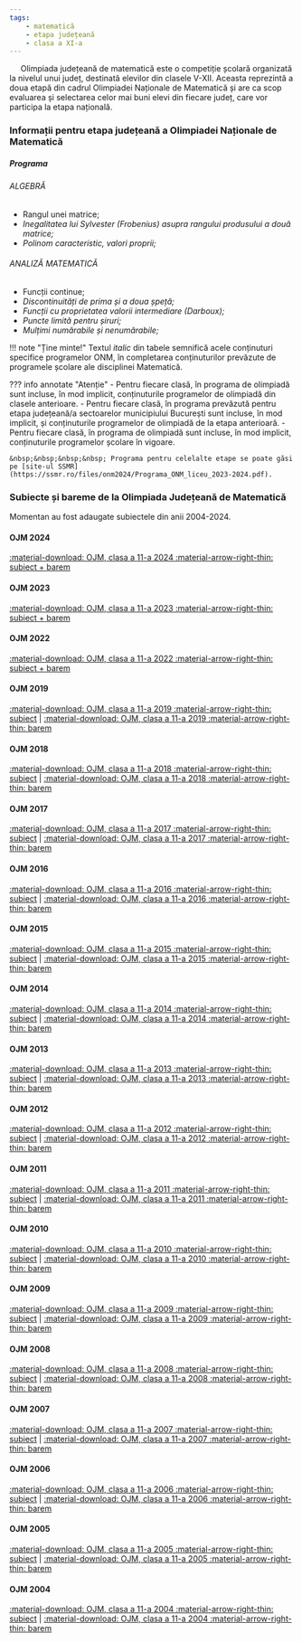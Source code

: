 ```yaml
---
tags:
    - matematică
    - etapa județeană
    - clasa a XI-a
---
```

&nbsp;&nbsp;&nbsp;&nbsp; Olimpiada județeană de matematică este o competiție școlară organizată la nivelul unui județ, destinată elevilor din clasele V-XII. Aceasta reprezintă a doua etapă din cadrul Olimpiadei Naționale de Matematică și are ca scop evaluarea și selectarea celor mai buni elevi din fiecare județ, care vor participa la etapa națională.

### Informații pentru etapa județeană a Olimpiadei Naționale de Matematică
##### Programa

###### ALGEBRĂ
* Rangul unei matrice;
* *Inegalitatea lui Sylvester (Frobenius) asupra rangului produsului a două matrice;*
* *Polinom caracteristic, valori proprii;*

###### ANALIZĂ MATEMATICĂ
* Funcții continue;
* *Discontinuități de prima și a doua șpeță;*
* *Funcții cu proprietatea valorii intermediare (Darboux);*
* *Puncte limită pentru șiruri;*
* *Mulțimi numărabile și nenumărabile;*

!!! note "Ține minte!"
    Textul *italic* din tabele semnifică acele conținuturi specifice programelor ONM, în completarea conținuturilor prevăzute de programele școlare ale disciplinei Matematică.

??? info annotate "Atenție"
    - Pentru fiecare clasă, în programa de olimpiadă sunt incluse, în mod implicit, conținuturile programelor de olimpiadă din clasele anterioare.
    - Pentru fiecare clasă, în programa prevăzută pentru etapa județeană/a sectoarelor municipiului București sunt incluse, în mod implicit, și conținuturile programelor de olimpiadă de la etapa anterioară.
    - Pentru fiecare clasă, în programa de olimpiadă sunt incluse, în mod implicit, conținuturile programelor școlare în vigoare.

    &nbsp;&nbsp;&nbsp;&nbsp; Programa pentru celelalte etape se poate găsi pe [site-ul SSMR](https://ssmr.ro/files/onm2024/Programa_ONM_liceu_2023-2024.pdf).

### Subiecte și bareme de la Olimpiada Județeană de Matematică

Momentan au fost adaugate subiectele din anii 2004-2024.

#### OJM 2024
[:material-download: OJM, clasa a 11-a 2024 :material-arrow-right-thin: subiect + barem](https://github.com/woob123/SubiecteOlimpiada/raw/main/matematica/OJM/clasa%20a%20XI-a/2024/subiect_baremOJM_2024_XI.pdf)

#### OJM 2023
[:material-download: OJM, clasa a 11-a 2023 :material-arrow-right-thin: subiect + barem](https://github.com/woob123/SubiecteOlimpiada/raw/main/matematica/OJM/clasa%20a%20XI-a/2023/subiect_baremOJM_2023_XI.pdf)

#### OJM 2022
[:material-download: OJM, clasa a 11-a 2022 :material-arrow-right-thin: subiect + barem](https://github.com/woob123/SubiecteOlimpiada/raw/main/matematica/OJM/clasa%20a%20XI-a/2022/subiect_baremOJM_2022_XI.pdf)

#### OJM 2019
[:material-download: OJM, clasa a 11-a 2019 :material-arrow-right-thin: subiect](https://github.com/woob123/SubiecteOlimpiada/raw/main/matematica/OJM/clasa%20a%20XI-a/2019/subiectOJM_2019_XI.pdf) | [:material-download: OJM, clasa a 11-a 2019 :material-arrow-right-thin: barem](https://github.com/woob123/SubiecteOlimpiada/raw/main/matematica/OJM/clasa%20a%20XI-a/2019/baremOJM_2019_XI.pdf)

#### OJM 2018
[:material-download: OJM, clasa a 11-a 2018 :material-arrow-right-thin: subiect](https://github.com/woob123/SubiecteOlimpiada/raw/main/matematica/OJM/clasa%20a%20XI-a/2018/subiectOJM_2018_XI.pdf) | [:material-download: OJM, clasa a 11-a 2018 :material-arrow-right-thin: barem](https://github.com/woob123/SubiecteOlimpiada/raw/main/matematica/OJM/clasa%20a%20XI-a/2018/baremOJM_2018_XI.pdf)

#### OJM 2017
[:material-download: OJM, clasa a 11-a 2017 :material-arrow-right-thin: subiect](https://github.com/woob123/SubiecteOlimpiada/raw/main/matematica/OJM/clasa%20a%20XI-a/2017/subiectOJM_2017_XI.pdf) | [:material-download: OJM, clasa a 11-a 2017 :material-arrow-right-thin: barem](https://github.com/woob123/SubiecteOlimpiada/raw/main/matematica/OJM/clasa%20a%20XI-a/2017/baremOJM_2017_XI.pdf)

#### OJM 2016
[:material-download: OJM, clasa a 11-a 2016 :material-arrow-right-thin: subiect](https://github.com/woob123/SubiecteOlimpiada/raw/main/matematica/OJM/clasa%20a%20XI-a/2016/subiectOJM_2016_XI.pdf) | [:material-download: OJM, clasa a 11-a 2016 :material-arrow-right-thin: barem](https://github.com/woob123/SubiecteOlimpiada/raw/main/matematica/OJM/clasa%20a%20XI-a/2016/baremOJM_2016_XI.pdf)

#### OJM 2015
[:material-download: OJM, clasa a 11-a 2015 :material-arrow-right-thin: subiect](https://github.com/woob123/SubiecteOlimpiada/raw/main/matematica/OJM/clasa%20a%20XI-a/2015/subiectOJM_2015_XI.pdf) | [:material-download: OJM, clasa a 11-a 2015 :material-arrow-right-thin: barem](https://github.com/woob123/SubiecteOlimpiada/raw/main/matematica/OJM/clasa%20a%20XI-a/2015/baremOJM_2015_XI.pdf)

#### OJM 2014
[:material-download: OJM, clasa a 11-a 2014 :material-arrow-right-thin: subiect](https://github.com/woob123/SubiecteOlimpiada/raw/main/matematica/OJM/clasa%20a%20XI-a/2014/subiectOJM_2014_XI.pdf) | [:material-download: OJM, clasa a 11-a 2014 :material-arrow-right-thin: barem](https://github.com/woob123/SubiecteOlimpiada/raw/main/matematica/OJM/clasa%20a%20XI-a/2014/baremOJM_2014_XI.pdf)

#### OJM 2013
[:material-download: OJM, clasa a 11-a 2013 :material-arrow-right-thin: subiect](https://github.com/woob123/SubiecteOlimpiada/raw/main/matematica/OJM/clasa%20a%20XI-a/2013/subiectOJM_2013_XI.pdf) | [:material-download: OJM, clasa a 11-a 2013 :material-arrow-right-thin: barem](https://github.com/woob123/SubiecteOlimpiada/raw/main/matematica/OJM/clasa%20a%20XI-a/2013/baremOJM_2013_XI.pdf)

#### OJM 2012
[:material-download: OJM, clasa a 11-a 2012 :material-arrow-right-thin: subiect](https://github.com/woob123/SubiecteOlimpiada/raw/main/matematica/OJM/clasa%20a%20XI-a/2012/subiectOJM_2012_XI.pdf) | [:material-download: OJM, clasa a 11-a 2012 :material-arrow-right-thin: barem](https://github.com/woob123/SubiecteOlimpiada/raw/main/matematica/OJM/clasa%20a%20XI-a/2012/baremOJM_2012_XI.pdf)

#### OJM 2011
[:material-download: OJM, clasa a 11-a 2011 :material-arrow-right-thin: subiect](https://github.com/woob123/SubiecteOlimpiada/raw/main/matematica/OJM/clasa%20a%20XI-a/2011/subiectOJM_2011_XI.pdf) | [:material-download: OJM, clasa a 11-a 2011 :material-arrow-right-thin: barem](https://github.com/woob123/SubiecteOlimpiada/raw/main/matematica/OJM/clasa%20a%20XI-a/2011/baremOJM_2011_XI.pdf)

#### OJM 2010
[:material-download: OJM, clasa a 11-a 2010 :material-arrow-right-thin: subiect](https://github.com/woob123/SubiecteOlimpiada/raw/main/matematica/OJM/clasa%20a%20XI-a/2010/subiectOJM_2010_XI.pdf) | [:material-download: OJM, clasa a 11-a 2010 :material-arrow-right-thin: barem](https://github.com/woob123/SubiecteOlimpiada/raw/main/matematica/OJM/clasa%20a%20XI-a/2010/baremOJM_2010_XI.pdf)

#### OJM 2009
[:material-download: OJM, clasa a 11-a 2009 :material-arrow-right-thin: subiect](https://github.com/woob123/SubiecteOlimpiada/raw/main/matematica/OJM/clasa%20a%20XI-a/2009/subiectOJM_2009_XI.pdf) | [:material-download: OJM, clasa a 11-a 2009 :material-arrow-right-thin: barem](https://github.com/woob123/SubiecteOlimpiada/raw/main/matematica/OJM/clasa%20a%20XI-a/2009/baremOJM_2009_XI.pdf)

#### OJM 2008
[:material-download: OJM, clasa a 11-a 2008 :material-arrow-right-thin: subiect](https://github.com/woob123/SubiecteOlimpiada/raw/main/matematica/OJM/clasa%20a%20XI-a/2008/subiectOJM_2008_XI.pdf) | [:material-download: OJM, clasa a 11-a 2008 :material-arrow-right-thin: barem](https://github.com/woob123/SubiecteOlimpiada/raw/main/matematica/OJM/clasa%20a%20XI-a/2008/baremOJM_2008_XI.pdf)

#### OJM 2007
[:material-download: OJM, clasa a 11-a 2007 :material-arrow-right-thin: subiect](https://github.com/woob123/SubiecteOlimpiada/raw/main/matematica/OJM/clasa%20a%20XI-a/2007/subiectOJM_2007_XI.pdf) | [:material-download: OJM, clasa a 11-a 2007 :material-arrow-right-thin: barem](https://github.com/woob123/SubiecteOlimpiada/raw/main/matematica/OJM/clasa%20a%20XI-a/2007/baremOJM_2007_XI.pdf)

#### OJM 2006
[:material-download: OJM, clasa a 11-a 2006 :material-arrow-right-thin: subiect](https://github.com/woob123/SubiecteOlimpiada/raw/main/matematica/OJM/clasa%20a%20XI-a/2006/subiectOJM_2006_XI.pdf) | [:material-download: OJM, clasa a 11-a 2006 :material-arrow-right-thin: barem](https://github.com/woob123/SubiecteOlimpiada/raw/main/matematica/OJM/clasa%20a%20XI-a/2006/baremOJM_2006_XI.pdf)

#### OJM 2005
[:material-download: OJM, clasa a 11-a 2005 :material-arrow-right-thin: subiect](https://github.com/woob123/SubiecteOlimpiada/raw/main/matematica/OJM/clasa%20a%20XI-a/2005/subiectOJM_2005_XI.pdf) | [:material-download: OJM, clasa a 11-a 2005 :material-arrow-right-thin: barem](https://github.com/woob123/SubiecteOlimpiada/raw/main/matematica/OJM/clasa%20a%20XI-a/2005/baremOJM_2005_XI.pdf)

#### OJM 2004
[:material-download: OJM, clasa a 11-a 2004 :material-arrow-right-thin: subiect](https://github.com/woob123/SubiecteOlimpiada/raw/main/matematica/OJM/clasa%20a%20XI-a/2004/subiectOJM_2004_XI.pdf) | [:material-download: OJM, clasa a 11-a 2004 :material-arrow-right-thin: barem](https://github.com/woob123/SubiecteOlimpiada/raw/main/matematica/OJM/clasa%20a%20XI-a/2004/baremOJM_2004_XI.pdf)

